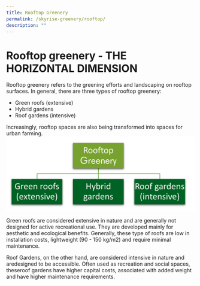```yaml
---
title: Rooftop Greenery
permalink: /skyrise-greenery/rooftop/
description: ""
---
```

# **Rooftop greenery - THE HORIZONTAL DIMENSION**

Rooftop greenery refers to the greening efforts and landscaping on rooftop surfaces. In general, there are three types of rooftop greenery:

* Green roofs (extensive)
* Hybrid gardens
* Roof gardens (intensive)

Increasingly, rooftop spaces are also being transformed into spaces for urban farming.
![](/images/Graphics/Rooftop%20Greenery.png)

 
Green roofs are considered extensive in nature and are generally not designed for active recreational use. They are developed mainly for aesthetic and ecological benefits. Generally, these type of roofs are low in installation costs, lightweight (90 - 150 kg/m2) and require minimal maintenance.

Roof Gardens, on the other hand, are considered intensive in nature and aredesigned to be accessible. Often used as recreation and social spaces, theseroof gardens have higher capital costs, associated with added weight and have higher maintenance requirements.